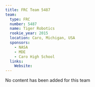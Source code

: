 ```yaml
---
title: FRC Team 5487
team:
  type: FRC
  number: 5487
  name: Tiger Robotics
  rookie_year: 2015
  location: Caro, Michigan, USA
  sponsors:
    - NASA
    - MDE
    - Caro High School
  links:
    Website: 
---
```

No content has been added for this team